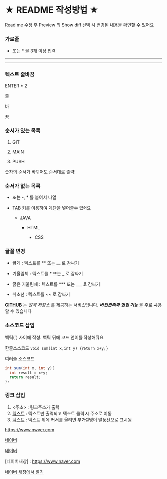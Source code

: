 # ★ README 작성방법 ★

Read me 수정 후 Preview 의 Show diff 선택 시 변경된 내용을 확인할 수 있어요

### 가로줄
- 또는 * 을 3개 이상 입력
---
***

### 텍스트 줄바꿈
ENTER * 2

줄

바

꿈

### 순서가 있는 목록
1. GIT

3. MAIN

2. PUSH

숫자의 순서가 바뀌어도 순서대로 출력!

### 순서가 없는 목록
+ 또는 -, * 를 붙여서 나열

+ TAB 키를 이용하여 계단을 넣어줄수 있어요

  + JAVA

    - HTML

      * CSS

### 글꼴 변경
- 굵게 : 텍스트를 ** 또는 __ 로 감싸기

- 기울림체 : 텍스트를 * 또는 _ 로 감싸기

- 굵은 기울림체 : 텍스트를 *** 또는 ___ 로 감싸기

- 취소선 : 텍스트를 ~~ 로 감싸기

**GITHUB** 는 _원격 저장소_ 를 제공하는 서비스입니다.
***버전관리와 협업 기능*** 을 주로 ~~사용~~ 할 수 있습니다

### 소스코드 삽입
백틱(`) 사이에 작성. 백틱 뒤에 코드 언어를 작성해줘요

한줄소스코드 `void sum(int x,int y) {return x+y;}`


여러줄 소스코드 
```java 
int sum(int x, int y){
  int result = x+y;
  return result;
};
```

### 링크 삽입
1. <주소> : 링크주소가 출력
2. [텍스트](주소) : 텍스트만 출력되고 텍스트 클릭 시 주소로 이동
3. [텍스트](주소, "부가설명") : 텍스트 위에 커서를 올리면 부가설명이 말풍선으로 표시됨

<https://www.nwver.com>

[네이버](https://www.naver.com)

[네이버](https://www.never.com, "클릭 시 네이버로 이동")

[네이버새창] : https://www.naver.com

<a href = "https://www.naver.com" target = "_blank"> 네이버 새창에서 열기 </a>


